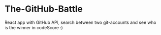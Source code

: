 # The-GitHub-Battle
React app with GitHub API, search between two git-accounts and see who is the winner in codeScore  :)
